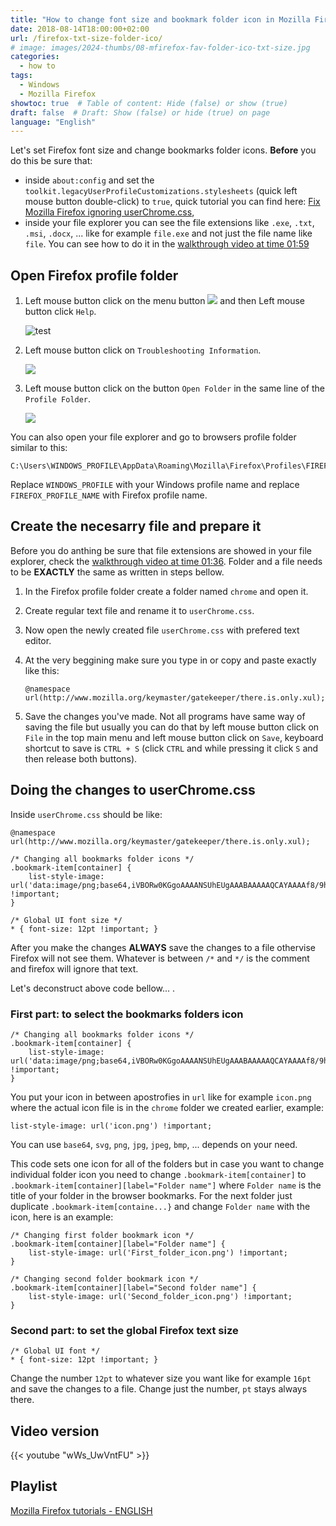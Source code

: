 ```yaml
---
title: "How to change font size and bookmark folder icon in Mozilla Firefox"
date: 2018-08-14T18:00:00+02:00
url: /firefox-txt-size-folder-ico/
# image: images/2024-thumbs/08-mfirefox-fav-folder-ico-txt-size.jpg
categories: 
  - how to
tags: 
  - Windows
  - Mozilla Firefox
showtoc: true  # Table of content: Hide (false) or show (true)
draft: false  # Draft: Show (false) or hide (true) on page
language: "English"
---
```


Let's set Firefox font size and change bookmarks folder icons. **Before** you do this be sure that:
- inside `about:config` and set the `toolkit.legacyUserProfileCustomizations.stylesheets` (quick left mouse button double-click) to `true`, quick tutorial you can find here: [Fix Mozilla Firefox ignoring userChrome.css](https://www.youtube.com/watch?v=3F_wSkMin8Q&list=PLbvZxzmdNckxgR98xK9iSVsO4bySit-q2 "Click/tap to visit the guide!"),
- inside your file explorer you can see the file extensions like `.exe`, `.txt`, `.msi`, `.docx`, ... like for example `file.exe` and not just the file name like `file`. You can see how to do it in the [walkthrough video at time 01:59](https://youtu.be/wWs_UwVntFU?si=jACAf5M_ZNkZE4MJ&t=119 "Click/tap to jump on that video section!")

## Open Firefox profile folder

1. Left mouse button click on the menu button ![](/images/Mozilla-Firefox/mfirefox_menu_button.jpeg) and then Left mouse button click `Help`.
   
   ![test](/images/Mozilla-Firefox/mfirefox_menu_help.en.jpeg)

2. Left mouse button click on `Troubleshooting Information`.
   
   ![](/images/Mozilla-Firefox/mfirefox_menu_troubleshooting_info.en.jpeg)

3. Left mouse button click on the button `Open Folder` in the same line of the `Profile Folder`.
   
   ![](/images/Mozilla-Firefox/mfirefox_troubleshooting_info.en.jpeg)

You can also open your file explorer and go to browsers profile folder similar to this:

    C:\Users\WINDOWS_PROFILE\AppData\Roaming\Mozilla\Firefox\Profiles\FIREFOX_PROFILE_NAME.default

Replace `WINDOWS_PROFILE` with your Windows profile name and replace `FIREFOX_PROFILE_NAME` with Firefox profile name.

## Create the necesarry file and prepare it

Before you do anthing be sure that file extensions are showed in your file explorer, check the [walkthrough video at time 01:36](https://youtu.be/wWs_UwVntFU?si=jACAf5M_ZNkZE4MJ&t=96 "Click/tap to jump on that video section!"). Folder and a file needs to be **EXACTLY** the same as written in steps bellow.

1. In the Firefox profile folder create a folder named `chrome` and open it.
2. Create regular text file and rename it to `userChrome.css`.
3. Now open the newly created file `userChrome.css` with prefered text editor.
4. At the very beggining make sure you type in or copy and paste exactly like this: 
   
       @namespace url(http://www.mozilla.org/keymaster/gatekeeper/there.is.only.xul);

5. Save the changes you've made. Not all programs have same way of saving the file but usually you can do that by left mouse button click on `File` in the top main menu and left mouse button click on `Save`, keyboard shortcut to save is `CTRL + S` (click `CTRL` and while pressing it click `S` and then release both buttons).

## Doing the changes to userChrome.css

Inside `userChrome.css` should be like:

    @namespace url(http://www.mozilla.org/keymaster/gatekeeper/there.is.only.xul);
    
    /* Changing all bookmarks folder icons */
    .bookmark-item[container] {
        list-style-image: url('data:image/png;base64,iVBORw0KGgoAAAANSUhEUgAAABAAAAAQCAYAAAAf8/9hAAAAjklEQVR42mNkAIIfx2xbgVQWAwHw//9/hh9cVgxX7ny5aBs6zQEkxgg1YD2QCiBkAAgwCdowXH0u8cHQKV9w1ICBNODaC4kvH24vUHVIO/+CLANuvhJnUGVdu4PD6rAnJQYcABrgOMIN2A00wI3MaBT/+vHOQl371PP3YQYQn505rRgu3/180S50ugNIDACEZogRw/LarAAAAABJRU5ErkJggg==') !important;
    }

    /* Global UI font size */
    * { font-size: 12pt !important; }

After you make the changes **ALWAYS** save the changes to a file othervise Firefox will not see them. Whatever is between `/*` and `*/` is the comment and firefox will ignore that text. 

Let's deconstruct above code bellow... . 

### First part: to select the bookmarks folders icon

    /* Changing all bookmarks folder icons */
    .bookmark-item[container] {
        list-style-image: url('data:image/png;base64,iVBORw0KGgoAAAANSUhEUgAAABAAAAAQCAYAAAAf8/9hAAAAjklEQVR42mNkAIIfx2xbgVQWAwHw//9/hh9cVgxX7ny5aBs6zQEkxgg1YD2QCiBkAAgwCdowXH0u8cHQKV9w1ICBNODaC4kvH24vUHVIO/+CLANuvhJnUGVdu4PD6rAnJQYcABrgOMIN2A00wI3MaBT/+vHOQl371PP3YQYQn505rRgu3/180S50ugNIDACEZogRw/LarAAAAABJRU5ErkJggg==') !important;
    }

You put your icon in between apostrofies in `url` like for example `icon.png` where the actual icon file is in the `chrome` folder we created earlier, example:

    list-style-image: url('icon.png') !important;

You can use `base64`, `svg`, `png`, `jpg`, `jpeg`, `bmp`, ... depends on your need.

This code sets one icon for all of the folders but in case you want to change individual folder icon you need to change `.bookmark-item[container]` to `.bookmark-item[container][label="Folder name"]` where `Folder name` is the title of your folder in the browser bookmarks. For the next folder just duplicate `.bookmark-item[containe...}` and change `Folder name` with the icon, here is an example:

    /* Changing first folder bookmark icon */
    .bookmark-item[container][label="Folder name"] {
        list-style-image: url('First_folder_icon.png') !important;
    }

    /* Changing second folder bookmark icon */
    .bookmark-item[container][label="Second folder name"] {
        list-style-image: url('Second_folder_icon.png') !important;
    }

### Second part: to set the global Firefox text size

    /* Global UI font */
    * { font-size: 12pt !important; }

Change the number `12pt` to whatever size you want like for example `16pt` and save the changes to a file. Change just the number, `pt` stays always there.

## Video version

{{< youtube "wWs_UwVntFU" >}}

## Playlist

[Mozilla Firefox tutorials - ENGLISH](https://www.youtube.com/playlist?list=PLbvZxzmdNckw4vDyB8cQtRTp2kn_fHtuI "Click/tap to open the playlist!")